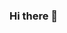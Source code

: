 ### Hi there 👋

<!--My name is Natasha Pettinger and I'm from Wyoming. I'm currently working at 100Devs and helping run my family distillery. You can find me on [LinkedIn](https://www.linkedin.com/in/natasha-pettinger/). -->

<!--
**NatashaPettinger/NatashaPettinger** is a ✨ _special_ ✨ repository because its `README.md` (this file) appears on your GitHub profile.

Here are some ideas to get you started:

- 🔭 I’m currently working on ...
- 🌱 I’m currently learning ...
- 👯 I’m looking to collaborate on ...
- 🤔 I’m looking for help with ...
- 💬 Ask me about ...
- 📫 How to reach me: ...
- 😄 Pronouns: She/Her


[![Natasha's GitHub stats](https://github-readme-stats.vercel.app/api?username=natashapettinger&theme=cobalt)](https://github.com/anuraghazra/github-readme-stats)


[![Top Langs](https://github-readme-stats.vercel.app/api/top-langs/?username=natashapettinger&layout=compact&theme=cobalt)](https://github.com/anuraghazra/github-readme-stats)
-->
